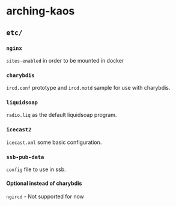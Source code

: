 # arching-kaos
## `etc/`

### `nginx`

`sites-enabled` in order to be mounted in docker

### `charybdis`

`ircd.conf` prototype and `ircd.motd` sample for use with charybdis.

### `liquidsoap`

`radio.liq` as the default liquidsoap program.

### `icecast2`

`icecast.xml` some basic configuration.

### `ssb-pub-data`

`config` file to use in ssb.

#### Optional instead of charybdis

`ngircd` - Not supported for now
